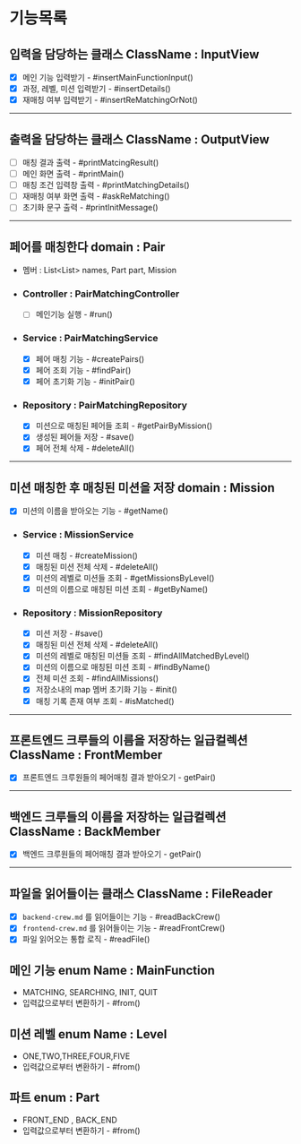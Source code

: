 # 기능목록

## 입력을 담당하는 클래스 ClassName : InputView
- [x] 메인 기능 입력받기 - #insertMainFunctionInput()
- [x] 과정, 레벨, 미션 입력받기 - #insertDetails()
- [x] 재매칭 여부 입력받기 - #insertReMatchingOrNot()
---
## 출력을 담당하는 클래스 ClassName : OutputView
- [ ] 매칭 결과 출력 - #printMatcingResult()
- [ ] 메인 화면 출력 - #printMain()
- [ ] 매칭 조건 입력창 출력 - #printMatchingDetails()
- [ ] 재매칭 여부 화면 출력 - #askReMatching()
- [ ] 초기화 문구 출력 - #printInitMessage()
---
## 페어를 매칭한다 domain : Pair
- 멤버 : List<List<String>> names, Part part, Mission
- ### Controller : PairMatchingController
  - [ ] 메인기능 실행 - #run()
- ### Service : PairMatchingService
  - [x] 페어 매칭 기능 - #createPairs()
  - [x] 페어 조회 기능 - #findPair()
  - [x] 페어 초기화 기능 - #initPair()
- ### Repository : PairMatchingRepository
  - [x] 미션으로 매칭된 페어들 조회 - #getPairByMission()
  - [x] 생성된 페어들 저장 - #save()
  - [x] 페어 전체 삭제 - #deleteAll()
---
## 미션 매칭한 후 매칭된 미션을 저장 domain : Mission
- [x] 미션의 이름을 받아오는 기능 - #getName()
- ### Service : MissionService
  - [x] 미션 매칭 - #createMission()
  - [x] 매칭된 미션 전체 삭제 - #deleteAll()
  - [x] 미션의 레벨로 미션들 조회 - #getMissionsByLevel()
  - [x] 미션의 이름으로 매칭된 미션 조회 - #getByName()
- ### Repository : MissionRepository
  - [x] 미션 저장 - #save()
  - [x] 매칭된 미션 전체 삭제 - #deleteAll()
  - [x] 미션의 레벨로 매칭된 미션들 조회 - #findAllMatchedByLevel()
  - [x] 미션의 이름으로 매칭된 미션 조회 - #findByName()
  - [x] 전체 미션 조회 - #findAllMissions()
  - [x] 저장소내의 map 멤버 초기화 기능 - #init()
  - [x] 매칭 기록 존재 여부 조회 - #isMatched()
---
## 프론트엔드 크루들의 이름을 저장하는 일급컬렉션 ClassName : FrontMember
- [x] 프론트엔드 크루원들의 페어매칭 결과 받아오기 - getPair()
---
## 백엔드 크루들의 이름을 저장하는 일급컬렉션 ClassName : BackMember
- [x] 백엔드 크루원들의 페어매칭 결과 받아오기 - getPair()
---
## 파일을 읽어들이는 클래스 ClassName : FileReader
- [x] `backend-crew.md` 를 읽어들이는 기능 - #readBackCrew()
- [x] `frontend-crew.md` 를 읽어들이는 기능 - #readFrontCrew()
- [x] 파일 읽어오는 통합 로직 - #readFile()

## 메인 기능 enum Name : MainFunction
- MATCHING, SEARCHING, INIT, QUIT
- 입력값으로부터 변환하기 - #from()
## 미션 레벨 enum Name : Level
- ONE,TWO,THREE,FOUR,FIVE
- 입력값으로부터 변환하기 - #from()
## 파트 enum : Part
- FRONT_END , BACK_END
- 입력값으로부터 변환하기 - #from()
